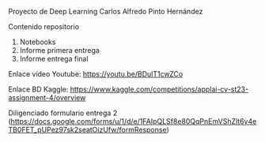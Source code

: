 Proyecto de Deep Learning
Carlos Alfredo Pinto Hernández

Contenido repositorio
1. Notebooks
2. Informe primera entrega
3. Informe entrega final

Enlace vídeo Youtube: https://youtu.be/BDulT1cwZCo

Enlace BD Kaggle: https://www.kaggle.com/competitions/applai-cv-st23-assignment-4/overview

Diligenciado formulario entrega 2
(https://docs.google.com/forms/u/1/d/e/1FAIpQLSf8e80QqPnEmVShZlt6y4eTB0FET_pUPez97sk2seatOizUfw/formResponse)
